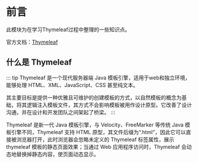 # 前言

此模块为在学习Thymeleaf过程中整理的一些知识点。

官方文档：[Thymeleaf](https://www.thymeleaf.org/doc/tutorials/3.0/usingthymeleaf.html)

## 什么是 Thymeleaf

::: tip
Thymeleaf 是一个现代服务器端 Java 模板引擎，适用于web和独立环境，能够处理 HTML、XML、JavaScript、CSS 甚至纯文本。

其主要目标是提供一种优雅且可维护的创建模板的方式，以自然模板的概念为基础，将其逻辑注入模板文件，其方式不会影响模板被用作设计原型。它改善了设计沟通，并在设计和开发团队之间架起了桥梁。
:::

Thymeleaf 是新一代 Java 模板引擎，与 Velocity、FreeMarker 等传统 Java 模板引擎不同，Thymeleaf 支持 HTML 原型，其文件后缀为“.html”，因此它可以直接被浏览器打开，此时浏览器会忽略未定义的 Thymeleaf 标签属性，展示 thymeleaf 模板的静态页面效果；当通过 Web 应用程序访问时，Thymeleaf 会动态地替换掉静态内容，使页面动态显示。